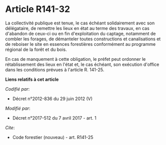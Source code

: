 # Article R141-32

La collectivité publique est tenue, le cas échéant solidairement avec son délégataire, de remettre les lieux en état au terme
des travaux, en cas d'abandon de ceux-ci ou en fin d'exploitation du captage, notamment de combler les forages, de démanteler
toutes constructions et canalisations et de reboiser le site en essences forestières conformément au programme régional de la
forêt et du bois.

En cas de manquement à cette obligation, le préfet peut ordonner le rétablissement des lieux en l'état et, le cas échéant,
son exécution d'office dans les conditions prévues à l'article R. 141-25.

**Liens relatifs à cet article**

_Codifié par_:

  - Décret n°2012-836 du 29 juin 2012 (V)

_Modifié par_:

  - Décret n°2017-512 du 7 avril 2017 - art. 1

_Cite_:

  - Code forestier (nouveau) - art. R141-25
